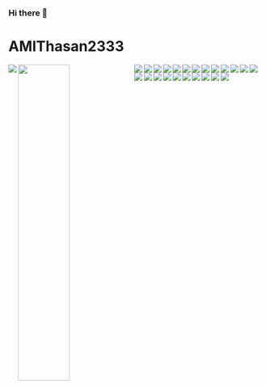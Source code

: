### Hi there 👋


# AMIThasan2333

<img    align='left' src='https://github-readme-stats.vercel.app/api?username=AMIThASAN23333&show_icons=true&theme=cobalt' />

<img    align='left' width="45%"  height="40%" src='https://github-readme-stats.vercel.app/api/top-langs/?username=AMIThasan23333&hide' />

<img    align='left'  src='https://img.shields.io/badge/bootstrap-%23563D7C.svg?style=for-the-badge&logo=bootstrap&logoColor=white' />

<img    align='left'  src='https://img.shields.io/badge/node.js-6DA55F?style=for-the-badge&logo=node.js&logoColor=white' />

<img    align='left'  src='https://img.shields.io/badge/node.js-6DA55F?style=for-the-badge&logo=node.js&logoColor=white' />


<img    align='left'  src='https://img.shields.io/badge/react-%2320232a.svg?style=for-the-badge&logo=react&logoColor=%2361DAFB' />

<img    align='left'  src='https://img.shields.io/badge/NODEMON-%23323330.svg?style=for-the-badge&logo=nodemon&logoColor=%BBDEAD' />

  <img    align='left'  src='https://img.shields.io/badge/NODEMON-%23323330.svg?style=for-the-badge&logo=nodemon&logoColor=%BBDEAD' />
  
  <img    align='left'  src='https://img.shields.io/badge/JWT-black?style=for-the-badge&logo=JSON%20web%20tokens' />
  
<img    align='left'  src='https://img.shields.io/badge/express.js-%23404d59.svg?style=for-the-badge&logo=express&logoColor=%2361DAFB' />
  
 <img    align='left'  src='https://img.shields.io/badge/express.js-%23404d59.svg?style=for-the-badge&logo=express&logoColor=%2361DAFB' />
  
  
  <img    align='left' src='https://img.shields.io/badge/tailwindcss-%2338B2AC.svg?style=for-the-badge&logo=tailwind-css&logoColor=white' />


   <img    align='left' src='https://img.shields.io/badge/firebase-%23039BE5.svg?style=for-the-badge&logo=firebase' />
    
   <img    align='left' src='https://img.shields.io/badge/netlify-%23000000.svg?style=for-the-badge&logo=netlify&logoColor=#00C7B7' />
      
   <img    align='left' src='https://img.shields.io/badge/tailwindcss-%2338B2AC.svg?style=for-the-badge&logo=tailwind-css&logoColor=white' />
        
   <img    align='left' src='https://img.shields.io/badge/vercel-%23000000.svg?style=for-the-badge&logo=vercel&logoColor=white' />
   
   <img    align='left' src='https://img.shields.io/badge/vercel-%23000000.svg?style=for-the-badge&logo=vercel&logoColor=white' />
  <img    align='left' src='https://img.shields.io/badge/vercel-%23000000.svg?style=for-the-badge&logo=vercel&logoColor=white' />
   
 <img    align='left' src='https://img.shields.io/badge/c-%2300599C.svg?style=for-the-badge&logo=c&logoColor=white' />
      
   <img    align='left' src='https://img.shields.io/badge/c++-%2300599C.svg?style=for-the-badge&logo=c%2B%2B&logoColor=whitee' />
         
<img    align='left' src='https://img.shields.io/badge/javascript-%23323330.svg?style=for-the-badge&logo=javascript&logoColor=%23F7DF1E' />


<img    align='left' src='https://img.shields.io/badge/python-3670A0?style=for-the-badge&logo=python&logoColor=ffdd54' />


<img    align='left' src='https://img.shields.io/badge/css3-%231572B6.svg?style=for-the-badge&logo=css3&logoColor=white' />


<img    align='left' src='https://img.shields.io/badge/html5-%23E34F26.svg?style=for-the-badge&logo=html5&logoColor=white' />

<img    align='left' src='https://img.shields.io/badge/github-%23121011.svg?style=for-the-badge&logo=github&logoColor=white' />




  
 
  








  
